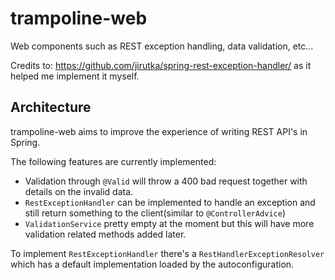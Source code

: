 # trampoline-web

Web components such as REST exception handling, data validation, etc...

Credits to: https://github.com/jirutka/spring-rest-exception-handler/ as it helped me implement it myself.

## Architecture 

trampoline-web aims to improve the experience of writing REST API's in Spring.

The following features are currently implemented:

- Validation through `@Valid` will throw a 400 bad request together with details on the invalid data.
- `RestExceptionHandler` can be implemented to handle an exception and still return something to the client(similar to `@ControllerAdvice`)
- `ValidationService` pretty empty at the moment but this will have more validation related methods added later.

To implement `RestExceptionHandler` there's a `RestHandlerExceptionResolver` which has a default implementation loaded by the autoconfiguration.

